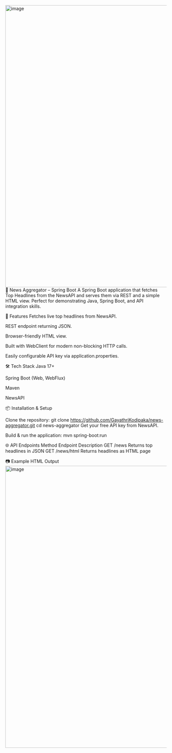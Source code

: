 <img width="1916" height="881" alt="image" src="https://github.com/user-attachments/assets/839b59c1-5795-4a44-9213-0a69da438695" />📰 News Aggregator – Spring Boot
A Spring Boot application that fetches Top Headlines from the NewsAPI and serves them via REST and a simple HTML view.
Perfect for demonstrating Java, Spring Boot, and API integration skills.

🚀 Features
Fetches live top headlines from NewsAPI.

REST endpoint returning JSON.

Browser-friendly HTML view.

Built with WebClient for modern non-blocking HTTP calls.

Easily configurable API key via application.properties.

🛠 Tech Stack
Java 17+

Spring Boot (Web, WebFlux)

Maven

NewsAPI

📦 Installation & Setup

Clone the repository:
git clone https://github.com/GayathriKodipaka/news-aggregator.git
cd news-aggregator
Get your free API key from NewsAPI.

Build & run the application:
mvn spring-boot:run

🌐 API Endpoints
Method	Endpoint	Description
GET	/news	Returns top headlines in JSON
GET	/news/html	Returns headlines as HTML page

📷 Example HTML Output
<img width="1916" height="881" alt="image" src="https://github.com/user-attachments/assets/10523775-9209-4c6a-991e-95f6a3e9c715" />
